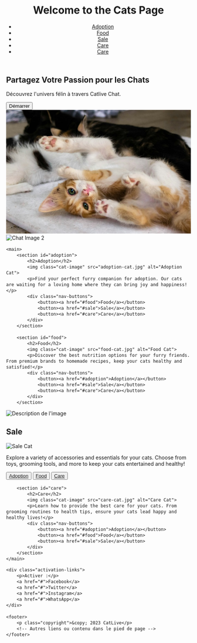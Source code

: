 <head>
    <meta charset="UTF-8">
    <title>Catlive Chat - Pour les Amoureux des Chats</title>
    <meta name="description" content="Catlive Chat, une application de messagerie pour les passionnés de chats">
    <meta name="keywords" content="chats, chat, messagerie, HTML, CSS, JavaScript">
    <meta name="viewport" content="width=device-width, initial-scale=1.0">
    <link rel="stylesheet" href="styles.css">
    <!-- Vos autres balises meta ou liens vers d'autres ressources -->
</head>
<body>
    <!-- Votre contenu HTML ici -->
</body>
<body>
    <header>
        <h1>Welcome to the Cats Page</h1>
        <nav>
            <ul>
                <li><a href="#adoption">Adoption</a></li>
                <li><a href="#food">Food</a></li>
                <li><a href="#sale">Sale</a></li>
                <li><a href="#care">Care</a></li>
                <li><a href="#care">Care</a></li>
            </ul>
        </nav>
    </header>
<section id="home">
    <h2>Partagez Votre Passion pour les Chats</h2>
    <p>Découvrez l'univers félin à travers Catlive Chat.</p>
    <button>Démarrer</button>
    <img src="images/catlive1.jpg" alt="Chat Image 1">
    <img src="cat-image2.jpg" alt="Chat Image 2">
    <!-- Autres éléments de contenu -->
</section>
    
    <main>
        <section id="adoption">
            <h2>Adoption</h2>
            <img class="cat-image" src="adoption-cat.jpg" alt="Adoption Cat">
            <p>Find your perfect furry companion for adoption. Our cats are waiting for a loving home where they can bring joy and happiness!</p>
            <div class="nav-buttons">
                <button><a href="#food">Food</a></button>
                <button><a href="#sale">Sale</a></button>
                <button><a href="#care">Care</a></button>
            </div>
        </section>

        <section id="food">
            <h2>Food</h2>
            <img class="cat-image" src="food-cat.jpg" alt="Food Cat">
            <p>Discover the best nutrition options for your furry friends. From premium brands to homemade recipes, keep your cats healthy and satisfied!</p>
            <div class="nav-buttons">
                <button><a href="#adoption">Adoption</a></button>
                <button><a href="#sale">Sale</a></button>
                <button><a href="#care">Care</a></button>
            </div>
        </section>
<img src="chemin_vers_votre_image.jpg" alt="Description de l'image">
        <section id="sale">
            <h2>Sale</h2>
            <img class="cat-image" src="sale-cat.jpg" alt="Sale Cat">
            <p>Explore a variety of accessories and essentials for your cats. Choose from toys, grooming tools, and more to keep your cats entertained and healthy!</p>
            <div class="nav-buttons">
                <button><a href="#adoption">Adoption</a></button>
                <button><a href="#food">Food</a></button>
                <button><a href="#care">Care</a></button>
            </div>
        </section>

        <section id="care">
            <h2>Care</h2>
            <img class="cat-image" src="care-cat.jpg" alt="Care Cat">
            <p>Learn how to provide the best care for your cats. From grooming routines to health tips, ensure your cats lead happy and healthy lives!</p>
            <div class="nav-buttons">
                <button><a href="#adoption">Adoption</a></button>
                <button><a href="#food">Food</a></button>
                <button><a href="#sale">Sale</a></button>
            </div>
        </section>
    </main>
<main>
    <!-- ... Votre contenu précédent ... -->

    <div class="activation-links">
        <p>Activer :</p>
        <a href="#">Facebook</a>
        <a href="#">Twitter</a>
        <a href="#">Instagram</a>
        <a href="#">WhatsApp</a>
    </div>

    <footer>
        <p class="copyright">&copy; 2023 CatLive</p>
        <!-- Autres liens ou contenu dans le pied de page -->
    </footer>
</main>
</body>
